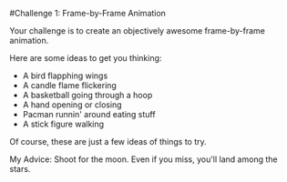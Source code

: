 #Challenge 1: Frame-by-Frame Animation

Your challenge is to create an objectively awesome frame-by-frame animation.

Here are some ideas to get you thinking:

* A bird flapphing wings
* A candle flame flickering
* A basketball going through a hoop
* A hand opening or closing
* Pacman runnin' around eating stuff
* A stick figure walking

Of course, these are just a few ideas of things to try.

My Advice: Shoot for the moon. Even if you miss, you'll land among the stars.
